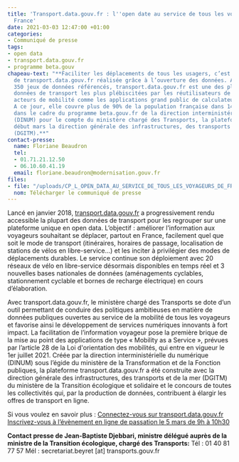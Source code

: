 ```yaml
---
title: 'Transport.data.gouv.fr : l''open date au service de tous les voyageurs de
  France'
date: 2021-03-03 12:47:00 +01:00
categories:
- Communiqué de presse
tags:
- open data
- transport.data.gouv.fr
- programme beta.gouv
chapeau-text: "**Faciliter les déplacements de tous les usagers, c’est la promesse
  de transport.data.gouv.fr réalisée grâce à l’ouverture des données. Avec plus de
  350 jeux de données référencés, transport.data.gouv.fr est une des plateformes de
  données de transport les plus plébiscitées par les réutilisateurs de données et
  acteurs de mobilité comme les applications grand public de calculateurs d’itinéraires.
  A ce jour, elle couvre plus de 90% de la population française dans 14 régions. Réalisée
  dans le cadre du programme beta.gouv.fr de la direction interministérielle du numérique
  (DINUM) pour le compte du ministère chargé des Transports, la plateforme rejoint
  début mars la direction générale des infrastructures, des transports et de la mer
  (DGITM).**"
contact-presse:
  name: Floriane Beaudron
  tel:
  - 01.71.21.12.50
  - 06.10.60.41.19
  email: floriane.beaudron@modernisation.gouv.fr
files:
- file: "/uploads/CP_L_OPEN_DATA_AU_SERVICE_DE_TOUS_LES_VOYAGEURS_DE_FRANCE.pdf"
  nom: Télécharger le communiqué de presse
---
```


Lancé en janvier 2018, [transport.data.gouv.fr](http://transport.data.gouv.fr/) a progressivement rendu accessible la plupart des données de transport pour les regrouper sur une plateforme unique en open data. L’objectif : améliorer l’information aux voyageurs souhaitant se déplacer, partout en France, facilement quel que soit le mode de transport (itinéraires, horaires de passage, localisation de stations de vélos en libre-service…) et les inciter à privilégier des modes de déplacements durables. Le service continue son déploiement avec 20 réseaux de vélo en libre-service désormais disponibles en temps réel et 3 nouvelles bases nationales de données (aménagements cyclables, stationnement cyclable et bornes de recharge électrique) en cours d’élaboration.

Avec transport.data.gouv.fr, le ministère chargé des Transports se dote d’un outil permettant de conduire des politiques ambitieuses en matière de données publiques ouvertes au service de la mobilité de tous les voyageurs et favorise ainsi le développement de services numériques innovants à fort impact. La facilitation de l’information voyageur pose la première brique de la mise au point des applications de type « Mobility as a Service », prévues par l’article 28 de la Loi d'orientation des mobilités, qui entre en vigueur le 1er juillet 2021. 
Créée par la direction interministérielle du numérique (DINUM) sous l’égide du ministère de la Transformation et de la Fonction publiques, la plateforme transport.data.gouv.fr a été construite avec la direction générale des infrastructures, des transports et de la mer (DGITM) du ministère de la Transition écologique et solidaire et le concours de toutes les collectivités qui, par la production de données, contribuent à élargir les offres de transport en ligne.


Si vous voulez en savoir plus : 
[Connectez-vous sur transport.data.gouv.fr](https://transport.data.gouv.fr/)
[Inscrivez-vous à l’évènement en ligne de passation le 5 mars de 9h à 10h30](https://www.eventbrite.fr/e/billets-webinaire-de-passation-de-transportdatagouvfr-138746353077)


**Contact presse de Jean-Baptiste Djebbari, ministre délégué auprès de la ministre de la Transition écologique, chargé des Transports:**
Tél : 01 40 81 77 57
Mél : secretariat.beyret [at] transports.gouv.fr 
